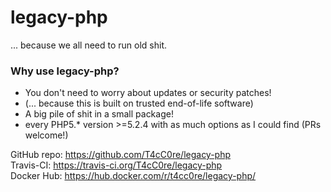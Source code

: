 # legacy-php

... because we all need to run old shit.

### Why use legacy-php?

 - You don't need to worry about updates or security patches!
 - (... because this is built on trusted end-of-life software)
 - A big pile of shit in a small package!
 - every PHP5.* version >=5.2.4 with as much options as I could find (PRs welcome!)

GitHub repo: https://github.com/T4cC0re/legacy-php  
Travis-CI: https://travis-ci.org/T4cC0re/legacy-php  
Docker Hub: https://hub.docker.com/r/t4cc0re/legacy-php/  
